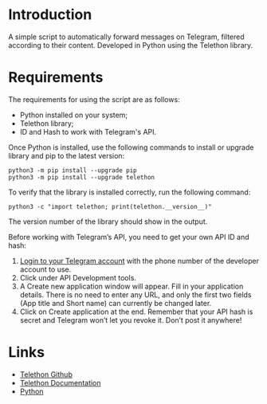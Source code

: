 # Introduction
A simple script to automatically forward messages on Telegram, filtered according to their content. Developed in Python using the Telethon library.

# Requirements
The requirements for using the script are as follows:
* Python installed on your system;
* Telethon library;
* ID and Hash to work with Telegram's API.

Once Python is installed, use the following commands to install or upgrade library and pip to the latest version:
```shell
python3 -m pip install --upgrade pip
python3 -m pip install --upgrade telethon
```

To verify that the library is installed correctly, run the following command:
```shell
python3 -c "import telethon; print(telethon.__version__)"
```
The version number of the library should show in the output.

Before working with Telegram’s API, you need to get your own API ID and hash:
1. [Login to your Telegram account](https://my.telegram.org/) with the phone number of the developer account to use.
2. Click under API Development tools.
3. A Create new application window will appear. Fill in your application details. There is no need to enter any URL, and only the first two fields (App title and Short name) can currently be changed later.
4. Click on Create application at the end. Remember that your API hash is secret and Telegram won’t let you revoke it. Don’t post it anywhere!

# Links
* [Telethon Github](https://github.com/LonamiWebs/Telethon)
* [Telethon Documentation](https://docs.telethon.dev/en/stable/)
* [Python](https://www.python.org/)
